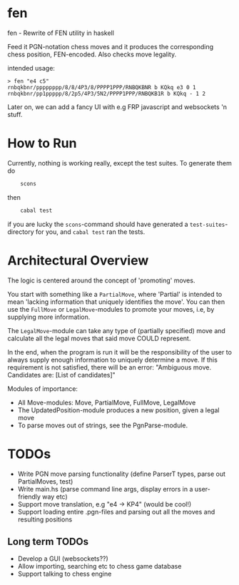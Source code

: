 fen 
===

fen - Rewrite of FEN utility in haskell


Feed it PGN-notation chess moves and it produces the corresponding chess position, FEN-encoded.
Also checks move legality.

intended usage:

    > fen "e4 c5"
    rnbqkbnr/pppppppp/8/8/4P3/8/PPPP1PPP/RNBQKBNR b KQkq e3 0 1
    rnbqkbnr/pp1ppppp/8/2p5/4P3/5N2/PPPP1PPP/RNBQKB1R b KQkq - 1 2

Later on, we can add a fancy UI with e.g FRP javascript and websockets 'n stuff.

# How to Run
Currently, nothing is working really, except the test suites. To generate them do
```bash
    scons
```
then
```bash
    cabal test
```
if you are lucky the `scons`-command should have generated a `test-suites`-directory for you,
and `cabal test` ran the tests.

# Architectural Overview
The logic is centered around the concept of 'promoting' moves.

You start with something like a `PartialMove`, where 'Partial' is intended to mean 'lacking information that uniquely identifies the move'.
You can then use the `FullMove` or `LegalMove`-modules to promote your moves, i.e, by supplying more information.

The `LegalMove`-module can take any type of (partially specified) move and calculate all the legal moves that said move COULD represent.

In the end, when the program is run it will be the responsibility of the user to always supply enough information to uniquely determine a move.
If this requirement is not satisfied, there will be an error: "Ambiguous move. Candidates are: [List of candidates]"

Modules of importance:
- All Move-modules: Move, PartialMove, FullMove, LegalMove
- The UpdatedPosition-module produces a new position, given a legal move
- To parse moves out of strings, see the PgnParse-module.

# TODOs
- Write PGN move parsing functionality (define ParserT types, parse out PartialMoves, test)
- Write main.hs (parse command line args, display errors in a user-friendly way etc)
- Support move translation, e.g "e4 -> KP4" (would be cool!)
- Support loading entire .pgn-files and parsing out all the moves and resulting positions


## Long term TODOs
- Develop a GUI (websockets??)
- Allow importing, searching etc to chess game database
- Support talking to chess engine
